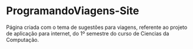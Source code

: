 # ProgramandoViagens-Site
 Página criada com o tema de sugestões para viagens, referente ao projeto de aplicação para internet, do 1º semestre do curso de Ciencias da Computação.
